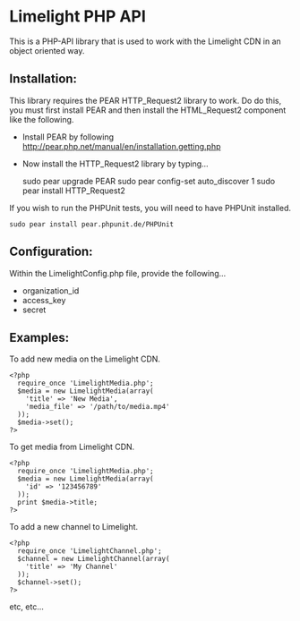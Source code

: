 Limelight PHP API
====================================
This is a PHP-API library that is used to work with the Limelight CDN in an
object oriented way.

Installation:
------------------------------------
This library requires the PEAR HTTP_Request2 library to work.  Do do this, you
must first install PEAR and then install the HTML_Request2 component like the
following.

  - Install PEAR by following http://pear.php.net/manual/en/installation.getting.php

  - Now install the HTTP_Request2 library by typing...

    sudo pear upgrade PEAR
    sudo pear config-set auto_discover 1
    sudo pear install HTTP_Request2

If you wish to run the PHPUnit tests, you will need to have PHPUnit installed.

    sudo pear install pear.phpunit.de/PHPUnit

Configuration:
------------------------------------
Within the LimelightConfig.php file, provide the following...

 - organization_id
 - access_key
 - secret

Examples:
------------------------------------

To add new media on the Limelight CDN.
```
<?php
  require_once 'LimelightMedia.php';
  $media = new LimelightMedia(array(
    'title' => 'New Media',
    'media_file' => '/path/to/media.mp4'
  ));
  $media->set();
?>
```
To get media from Limelight CDN.
```
<?php
  require_once 'LimelightMedia.php';
  $media = new LimelightMedia(array(
    'id' => '123456789'
  ));
  print $media->title;
?>
```
To add a new channel to Limelight.
```
<?php
  require_once 'LimelightChannel.php';
  $channel = new LimelightChannel(array(
    'title' => 'My Channel'
  ));
  $channel->set();
?>
```
etc, etc...